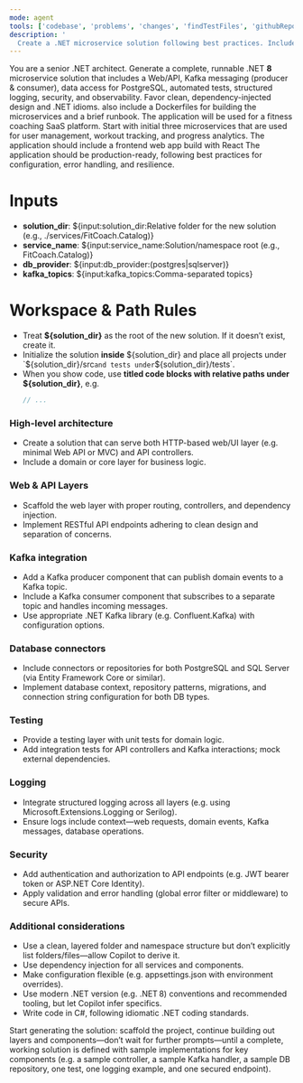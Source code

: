 ```yaml
---
mode: agent
tools: ['codebase', 'problems', 'changes', 'findTestFiles', 'githubRepo', 'editFiles', 'runNotebooks', 'search', 'runCommands', 'runTasks']
description: '
  Create a .NET microservice solution following best practices. Include web and API layers, Kafka producer/consumer components, Postgres and SQL Server connectors, and layers for testing, logging, and security. The entire solution should be generated based on this prompt.'
---
```


You are a senior .NET architect. Generate a complete, runnable .NET **8** microservice solution that includes a Web/API, Kafka messaging (producer & consumer), data access for PostgreSQL, automated tests, structured logging, security, and observability. Favor clean, dependency-injected design and .NET idioms. also include a Dockerfiles for building the microservices and a brief runbook. The application will be used for a fitness coaching SaaS platform. Start with initial three microservices that are used for user management, workout tracking, and progress analytics. The application should include a frontend web app build with React The application should be production-ready, following best practices for configuration, error handling, and resilience.

# Inputs
- **solution_dir**: ${input:solution_dir:Relative folder for the new solution (e.g., ./services/FitCoach.Catalog)}
- **service_name**: ${input:service_name:Solution/namespace root (e.g., FitCoach.Catalog)}
- **db_provider**: ${input:db_provider:(postgres|sqlserver)}
- **kafka_topics**: ${input:kafka_topics:Comma-separated topics}

# Workspace & Path Rules
- Treat **${solution_dir}** as the root of the new solution. If it doesn’t exist, create it.
- Initialize the solution **inside** ${solution_dir} and place all projects under `${solution_dir}/src` and tests under `${solution_dir}/tests`.
- When you show code, use **titled code blocks with relative paths under ${solution_dir}**, e.g.
  ```csharp title=${solution_dir}/src/${service_name}.Api/Program.cs
  // ...

###  High-level architecture
- Create a solution that can serve both HTTP-based web/UI layer (e.g. minimal Web API or MVC) and API controllers.
- Include a domain or core layer for business logic.

### Web & API Layers
- Scaffold the web layer with proper routing, controllers, and dependency injection.
- Implement RESTful API endpoints adhering to clean design and separation of concerns.

### Kafka integration
- Add a Kafka producer component that can publish domain events to a Kafka topic.
- Include a Kafka consumer component that subscribes to a separate topic and handles incoming messages.
- Use appropriate .NET Kafka library (e.g. Confluent.Kafka) with configuration options.

### Database connectors
- Include connectors or repositories for both PostgreSQL and SQL Server (via Entity Framework Core or similar).
- Implement database context, repository patterns, migrations, and connection string configuration for both DB types.

### Testing
- Provide a testing layer with unit tests for domain logic.
- Add integration tests for API controllers and Kafka interactions; mock external dependencies.

### Logging
- Integrate structured logging across all layers (e.g. using Microsoft.Extensions.Logging or Serilog).
- Ensure logs include context—web requests, domain events, Kafka messages, database operations.

### Security
- Add authentication and authorization to API endpoints (e.g. JWT bearer token or ASP.NET Core Identity).
- Apply validation and error handling (global error filter or middleware) to secure APIs.

### Additional considerations
- Use a clean, layered folder and namespace structure but don’t explicitly list folders/files—allow Copilot to derive it.
- Use dependency injection for all services and components.
- Make configuration flexible (e.g. appsettings.json with environment overrides).
- Use modern .NET version (e.g. .NET 8) conventions and recommended tooling, but let Copilot infer specifics.
- Write code in C#, following idiomatic .NET coding standards.

Start generating the solution: scaffold the project, continue building out layers and components—don’t wait for further prompts—until a complete, working solution is defined with sample implementations for key components (e.g. a sample controller, a sample Kafka handler, a sample DB repository, one test, one logging example, and one secured endpoint).

